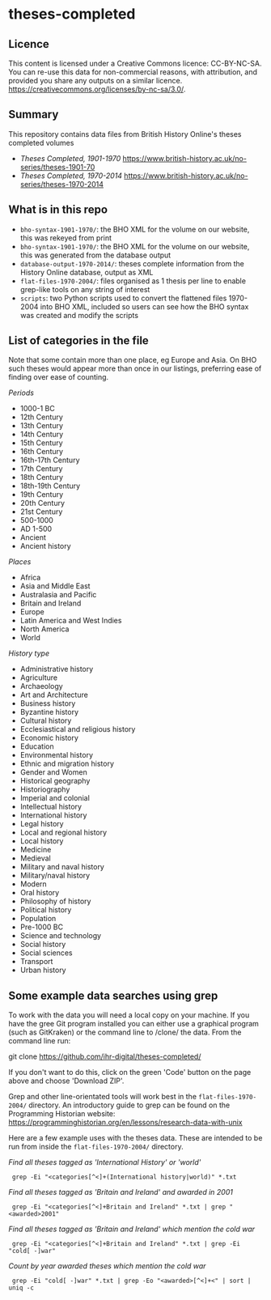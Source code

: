 # theses-completed

## Licence

This content is licensed under a Creative Commons licence: CC-BY-NC-SA. You can re-use this data for non-commercial reasons, with attribution, and provided you share any outputs on a similar licence. https://creativecommons.org/licenses/by-nc-sa/3.0/.

## Summary

This repository contains data files from British History Online's theses completed volumes
* *Theses Completed, 1901-1970* https://www.british-history.ac.uk/no-series/theses-1901-70
* *Theses Completed, 1970-2014* https://www.british-history.ac.uk/no-series/theses-1970-2014


## What is in this repo
* ```bho-syntax-1901-1970/```: the BHO XML for the volume on our website, this was rekeyed from print
* ```bho-syntax-1901-1970/```: the BHO XML for the volume on our website, this was generated from the database output
* ```database-output-1970-2014/```: theses complete information from the History Online database, output as XML
* ```flat-files-1970-2004/```: files organised as 1 thesis per line to enable grep-like tools on any string of interest 
* ```scripts```: two Python scripts used to convert the flattened files 1970-2004 into BHO XML, included so users can see how the BHO syntax was created and modify the scripts

## List of categories in the file 
Note that some contain more than one place, eg Europe and Asia. On BHO such theses would appear more than once in our listings, preferring ease of finding over ease of counting.


_Periods_
- 1000-1 BC
- 12th Century
- 13th Century
- 14th Century
- 15th Century
- 16th Century
- 16th-17th Century
- 17th Century
- 18th Century
- 18th-19th Century
- 19th Century
- 20th Century
- 21st Century
- 500-1000
- AD 1-500
- Ancient
- Ancient history

 _Places_
- Africa
- Asia and Middle East
- Australasia and Pacific
- Britain and Ireland
- Europe
- Latin America and West Indies
- North America
- World

_History type_
- Administrative history
- Agriculture
- Archaeology
- Art and Architecture
- Business history
- Byzantine history
- Cultural history
- Ecclesiastical and religious history
- Economic history
- Education
- Environmental history
- Ethnic and migration history
- Gender and Women
- Historical geography
- Historiography
- Imperial and colonial
- Intellectual history
- International history
- Legal history
- Local and regional history
- Local history
- Medicine
- Medieval
- Military and naval history
- Military/naval history
- Modern
- Oral history
- Philosophy of history
- Political history
- Population
- Pre-1000 BC
- Science and technology
- Social history
- Social sciences
- Transport
- Urban history



## Some example data searches using grep

To work with the data you will need a local copy on your machine. If you have the gree Git program installed you can either use a graphical program (such as GitKraken) or the command line to /clone/ the data. From the command line run:

git clone https://github.com/ihr-digital/theses-completed/

If you don't want to do this, click on the green 'Code' button on the page above and choose 'Download ZIP'.

Grep and other line-orientated tools will work best in the ```flat-files-1970-2004/``` directory. An introductory guide to grep can be found on the Programming Historian website: https://programminghistorian.org/en/lessons/research-data-with-unix

Here are a few example uses with the theses data. These are intended to be run from inside the ```flat-files-1970-2004/``` directory.

*Find all theses tagged as 'International History' or 'world'*

``` grep -Ei "<categories[^<]+(International history|world)" *.txt```

*Find all theses tagged as 'Britain and Ireland' and awarded in 2001*

``` grep -Ei "<categories[^<]+Britain and Ireland" *.txt | grep "<awarded>2001"```

*Find all theses tagged as 'Britain and Ireland' which mention the cold war* 

``` grep -Ei "<categories[^<]+Britain and Ireland" *.txt | grep -Ei "cold[ -]war"```

*Count by year awarded theses which mention the cold war* 

``` grep -Ei "cold[ -]war" *.txt | grep -Eo "<awarded>[^<]+<" | sort | uniq -c```
